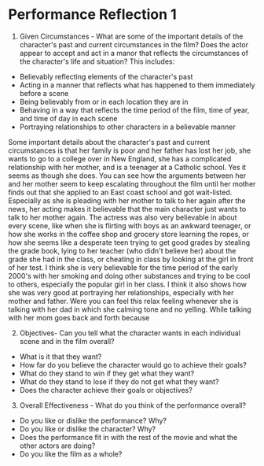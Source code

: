 # Performance Reflection 1
1. Given Circumstances - What are some of the important details of the character's past and current circumstances in the film? Does the actor appear to accept and act in a manor that reflects the circumstances of the character's life and situation? This includes:

-   Believably reflecting elements of the character's past
-   Acting in a manner that reflects what has happened to them immediately before a scene
-   Being believably from or in each location they are in
-   Behaving in a way that reflects the time period of the film, time of year, and time of day in each scene
-   Portraying relationships to other characters in a believable manner

Some important details about the character's past and current circumstances is that her family is poor and her father has lost her job, she wants to go to a college over in New England, she has a complicated relationship with her mother, and is a teenager at a Catholic school. Yes it seems as though she does. You can see how the arguments between her and her mother seem to keep escalating throughout the film until her mother finds out that she applied to an East coast school and got wait-listed. Especially as she is pleading with her mother to talk to her again after the news, her acting makes it believable that the main character just wants to talk to her mother again. The actress was also very believable in about every scene, like when she is flirting with boys as an awkward teenager, or how she works in the coffee shop and grocery store learning the ropes, or how she seems like a desperate teen trying to get good grades by stealing the grade book, lying to her teacher (who didn't believe her) about the grade she had in the class, or cheating in class by looking at the girl in front of her test. I think she is very believable for the time period of the early 2000's with her smoking and doing other substances and trying to be cool to others, especially the popular girl in her class. I think it also shows how she was very good at portraying her relationships, especially with her mother and father. Were you can feel this relax feeling whenever she is talking with her dad in which she calming tone and no yelling. While talking with her mom goes back and forth because 

2. Objectives- Can you tell what the character wants in each individual scene and in the film overall?

-   What is it that they want?
-   How far do you believe the character would go to achieve their goals?
-   What do they stand to win if they get what they want?
-   What do they stand to lose if they do not get what they want?
-   Does the character achieve their goals or objectives?

3. Overall Effectiveness - What do you think of the performance overall?

-   Do you like or dislike the performance? Why?
-   Do you like or dislike the character? Why?
-   Does the performance fit in with the rest of the movie and what the other actors are doing?
-   Do you like the film as a whole?


<!--stackedit_data:
eyJoaXN0b3J5IjpbLTUzMzUzNjgzMiwzMDM1NTIxOTQsLTIwOD
g3NDY2MTJdfQ==
-->